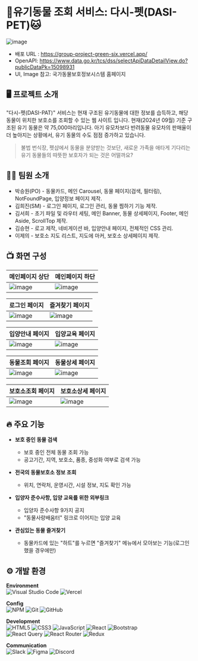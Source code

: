# 🐶유기동물 조회 서비스: 다시-펫(DASI-PET)🐱
![image](https://github.com/user-attachments/assets/245495f1-8642-40cf-8834-cccffe5eac32)
- 배포 URL : https://group-project-green-six.vercel.app/
- OpenAPI: https://www.data.go.kr/tcs/dss/selectApiDataDetailView.do?publicDataPk=15098931
- UI, Image 참고: 국가동물보호정보시스템 홈페이지

## 🖥️ 프로젝트 소개
"다시-펫(DASI-PAT)" 서비스는 현재 구조된 유기동물에 대한 정보를 습득하고, 해당 동물이 위치한 보호소를 조회할 수 있는 웹 사이트 입니다.
현재(2024년 09월) 기준 구조된 유기 동물은 약 75,000마리입니다. 아기 유모차보다 반려동물 유모차의 판매율이 더 높아지는 상황에서, 유기 동물의 수도 점점 증가하고 있습니다.

> 불법 번식장, 펫샵에서 동물을 분양받는 것보단,
> 새로운 가족을 애타게 기다리는 유기 동물들의 따뜻한 보호자가 되는 것은 어떨까요?

## 👨‍💻 팀원 소개
- 박승원(PO) - 동물카드, 메인 Carousel, 동물 페이지(검색, 필터링), NotFoundPage, 입양정보 페이지 제작.
- 김희진(SM) - 로그인 페이지, 로그인 관리, 동물 찜하기 기능 제작.
- 김서희 - 초기 파일 및 라우터 세팅, 메인 Banner, 동물 상세페이지, Footer, 메인 Aside, ScrollTop 제작.
- 김승현 - 로고 제작, 네비게이션 바, 입양안내 페이지, 전체적인 CSS 관리.
- 이제의 - 보호소 지도 리스트, 지도에 마커, 보호소 상세페이지 제작.

## 📺 화면 구성
|메인페이지 상단|메인페이지 하단|
|--|--|
|![image](https://github.com/user-attachments/assets/70aa7b9e-f30f-434c-ac09-a6147721af80)|![image](https://github.com/user-attachments/assets/61db7896-129a-46ab-960f-806643a06468)|

|로그인 페이지|즐겨찾기 페이지|
|--|--|
|![image](https://github.com/user-attachments/assets/d5d5de5c-8514-45fd-ab5b-195a37148c67)|![image](https://github.com/user-attachments/assets/4d096e19-3b88-4e0d-b7f8-e82a386f7394)|

|입양안내 페이지|입양교육 페이지|
|--|--|
![image](https://github.com/user-attachments/assets/05ee6140-5996-471b-b511-15869dc6a224)|![image](https://github.com/user-attachments/assets/afb60a8b-dfbc-4416-9f87-cfbcc30bbeec)|

|동물조회 페이지|동물상세 페이지|
|--|--|
|![image](https://github.com/user-attachments/assets/05199cf0-9b24-496b-ac1c-dc2c822aee0d)|![image](https://github.com/user-attachments/assets/65b6a400-fad8-4b33-882f-601b94887978)|

|보호소조회 페이지|보호소상세 페이지|
|--|--|
|![image](https://github.com/user-attachments/assets/88383653-35e9-4cae-adc3-109949807543)|![image](https://github.com/user-attachments/assets/4d3b7edc-242e-4b40-8f4f-246d6b23842e)|


## 🔥 주요 기능

- **보호 중인 동물 검색**
	- 보호 중인 전체 동물 조회 가능
	- 공고기간, 지역, 보호소, 품종, 중성화 여부로 검색 가능
	
- **전국의 동물보호소 정보 조회**
	- 위치, 연락처, 운영시간, 시설 정보, 지도 확인 가능
	
- **입양자 준수사항, 입양 교육를 위한 외부링크**
	- 입양자 준수사항 9가지 공지
	- "동물사랑배움터" 링크로 이어지는 입양 교육
	
- **관심있는 동물 즐겨찾기**
	- 동물카드에 있는 "하트"를 누르면 "즐겨찾기" 메뉴에서 모아보는 기능(로그인 했을 경우에만)

## ⚙️ 개발 환경
**Environment**<br/>
![Visual Studio Code](https://img.shields.io/badge/Visual%20Studio%20Code-0078d7.svg?style=for-the-badge&logo=visual-studio-code&logoColor=white) ![Vercel](https://img.shields.io/badge/vercel-%23000000.svg?style=for-the-badge&logo=vercel&logoColor=white) 

**Config**<br/>
![NPM](https://img.shields.io/badge/NPM-%23CB3837.svg?style=for-the-badge&logo=npm&logoColor=white) ![Git](https://img.shields.io/badge/git-%23F05033.svg?style=for-the-badge&logo=git&logoColor=white) ![GitHub](https://img.shields.io/badge/github-%23121011.svg?style=for-the-badge&logo=github&logoColor=white)

**Development**<br/>
![HTML5](https://img.shields.io/badge/html5-%23E34F26.svg?style=for-the-badge&logo=html5&logoColor=white) ![CSS3](https://img.shields.io/badge/css3-%231572B6.svg?style=for-the-badge&logo=css3&logoColor=white) ![JavaScript](https://img.shields.io/badge/javascript-%23323330.svg?style=for-the-badge&logo=javascript&logoColor=%23F7DF1E) ![React](https://img.shields.io/badge/react-%2320232a.svg?style=for-the-badge&logo=react&logoColor=%2361DAFB) ![Bootstrap](https://img.shields.io/badge/bootstrap-%238511FA.svg?style=for-the-badge&logo=bootstrap&logoColor=white)<br/>
![React Query](https://img.shields.io/badge/-React%20Query-FF4154?style=for-the-badge&logo=react%20query&logoColor=white) ![React Router](https://img.shields.io/badge/React_Router-CA4245?style=for-the-badge&logo=react-router&logoColor=white) ![Redux](https://img.shields.io/badge/redux-%23593d88.svg?style=for-the-badge&logo=redux&logoColor=white)

**Communication**<br/>
![Slack](https://img.shields.io/badge/Slack-4A154B?style=for-the-badge&logo=slack&logoColor=white) ![Figma](https://img.shields.io/badge/figma-%23F24E1E.svg?style=for-the-badge&logo=figma&logoColor=white) ![Discord](https://img.shields.io/badge/Discord-%235865F2.svg?style=for-the-badge&logo=discord&logoColor=white)

